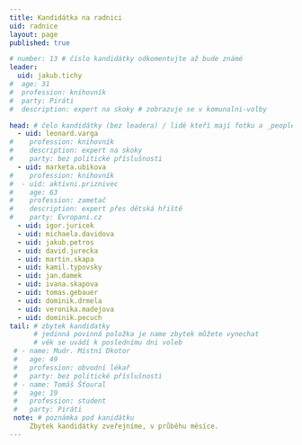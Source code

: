 ```yaml
---
title: Kandidátka na radnici
uid: radnice
layout: page
published: true

# number: 13 # číslo kandidátky odkomentujte až bude známé
leader:
  uid: jakub.tichy
#  age: 31
#  profession: knihovník
#  party: Piráti
#  description: expert na skoky # zobrazuje se v komunalni-volby

head: # čelo kandidátky (bez leadera) / lidé kteří mají fotku a _people/jmeno.md
  - uid: leonard.varga
#    profession: knihovník
#    description: expert na skoky
#    party: bez politické příslušnosti
  - uid: marketa.ubikova
#    profession: knihovník
#  - uid: aktivni.priznivec
#    age: 63
#    profession: zametač
#    description: expert přes dětská hřiště
#    party: Evropani.cz
  - uid: igor.juricek
  - uid: michaela.davidova
  - uid: jakub.petros
  - uid: david.jurecka
  - uid: martin.skapa
  - uid: kamil.typovsky
  - uid: jan.damek
  - uid: ivana.skapova
  - uid: tomas.gebauer
  - uid: dominik.drmela
  - uid: veronika.madejova
  - uid: dominik.pecuch
tail: # zbytek kandidatky
      # jedinná povinná položka je name zbytek můžete vynechat
      # věk se uvádí k poslednímu dni voleb
 # - name: Mudr. Místní Dkotor
 #   age: 49
 #   profession: obvodní lékař
 #   party: bez politické příslušnosti
 # - name: Tomáš Šťoural
 #   age: 19
 #   profession: student
 #   party: Piráti
 note: # poznámka pod kanidátku
     Zbytek kandidátky zveřejníme, v průběhu měsíce.
---
```




